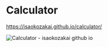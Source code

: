 # Calculator

<https://isaokozakai.github.io/calculator/>

![Calculator - isaokozakai github io](https://user-images.githubusercontent.com/43315444/64400270-80cd9b80-d020-11e9-9e74-8c3326cf86a3.png)
